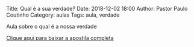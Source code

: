 Title: Qual é a sua verdade?
Date: 2018-12-02 18:00
Author: Pastor Paulo Coutinho
Category: aulas
Tags: aula, verdade

Aula sobre o qual é a nossa verdade

[Clique aqui para baixar a apostila completa](https://www.dropbox.com/s/d5rsg76ealjusfu/AULA%20-%20EBD%20-%2002%3A12%3A2018.pdf?dl=1)